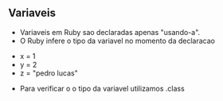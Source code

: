 ## Variaveis

- Variaveis em Ruby sao declaradas apenas "usando-a".
- O Ruby infere o tipo da variavel no momento da declaracao

* x = 1
* y = 2
* z = "pedro lucas"

- Para verificar o o tipo da variavel utilizamos .class

